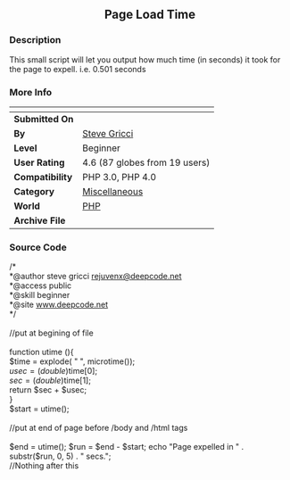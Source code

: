 ﻿<div align="center">

## Page Load Time


</div>

### Description

This small script will let you output how much time (in seconds) it took for the page to expell. i.e. 0.501 seconds
 
### More Info
 


<span>             |<span>
---                |---
**Submitted On**   |
**By**             |[Steve Gricci](https://github.com/Planet-Source-Code/PSCIndex/blob/master/ByAuthor/steve-gricci.md)
**Level**          |Beginner
**User Rating**    |4.6 (87 globes from 19 users)
**Compatibility**  |PHP 3\.0, PHP 4\.0
**Category**       |[Miscellaneous](https://github.com/Planet-Source-Code/PSCIndex/blob/master/ByCategory/miscellaneous__8-1.md)
**World**          |[PHP](https://github.com/Planet-Source-Code/PSCIndex/blob/master/ByWorld/php.md)
**Archive File**   |[](https://github.com/Planet-Source-Code/steve-gricci-page-load-time__8-665/archive/master.zip)





### Source Code

/*<br>
*@author steve gricci <rejuvenx@deepcode.net><br>
*@access public<br>
*@skill beginner<br>
*@site www.deepcode.net<br>
*/<br><br>
//put at begining of file<br><br>
function utime (){<br>
  $time = explode( " ", microtime());<br>
  $usec = (double)$time[0];<br>
  $sec = (double)$time[1];<br>
  return $sec + $usec;<br>
}<br>
 $start = utime(); <br><br>
//put at end of page before /body and /html tags<br><br>
$end = utime(); $run = $end - $start; echo "Page expelled in " . substr($run, 0, 5) . " secs.";<br>
//Nothing after this

